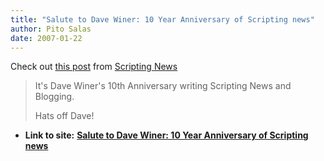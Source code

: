 ```yaml
---
title: "Salute to Dave Winer: 10 Year Anniversary of Scripting news"
author: Pito Salas
date: 2007-01-22
---
```


Check out [this
post](<http://www.scripting.com/2007/01/21.html#timeFliesWhenYoureHavingFun>)
from [Scripting News](<http://www.scripting.com/>)

>
> It's Dave Winer's 10th Anniversary writing Scripting News and Blogging.
>
> Hats off Dave!


* **Link to site:** **[Salute to Dave Winer: 10 Year Anniversary of Scripting news](None)**
